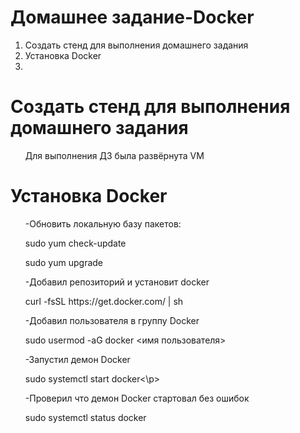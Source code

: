 # Домашнее задание-Docker
<ol>
<li> Создать стенд для выполнения домашнего задания </li>
<li> Установка Docker </li>
<li></li>  
</ol>
  
# Создать стенд для выполнения домашнего задания  
<ul>
<p>Для выполнения ДЗ была развёрнута VM 
</ul>

# Установка Docker  
<ul>
<p>-Обновить локальную базу пакетов:</p>
<p>sudo yum check-update</p>
<p>sudo yum upgrade</p>
<p>-Добавил репозиторий и установит docker</p>
<p>curl -fsSL https://get.docker.com/ | sh</p>
<p>-Добавил пользователя в группу Docker</p>
<p>sudo usermod -aG docker <имя пользователя></p>  
<p>-Запустил демон Docker</p>  
<p>sudo systemctl start docker<\p>
<p>-Проверил что демон Docker стартовал без ошибок</p>
<p>sudo systemctl status docker</p>  
</ul>  
